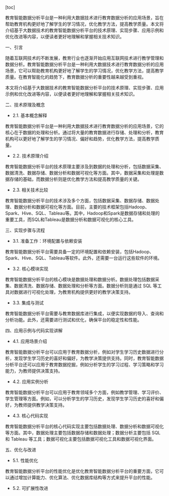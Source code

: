 
[toc]                    
                
                
教育智能数据分析平台是一种利用大数据技术进行教育数据分析的应用场景，旨在帮助教育机构更好地了解学生的学习情况，优化教学方法，提高教学质量。本文将介绍基于大数据技术的教育智能数据分析平台的技术原理、实现步骤、应用示例和优化改进等内容，以便读者更好地理解和掌握相关技术知识。

一、引言

随着互联网技术的不断发展，教育行业也逐渐开始应用互联网技术进行教学管理和数据分析。教育智能数据分析平台是一种利用大数据技术进行教育数据分析的应用场景，它可以帮助教育机构更好地了解学生的学习情况，优化教学方法，提高教学质量。在教育智能化的趋势下，教育数据分析的重要性越来越受到重视。

本文将介绍基于大数据技术的教育智能数据分析平台的技术原理、实现步骤、应用示例和优化改进等内容，以便读者更好地理解和掌握相关技术知识。

二、技术原理及概念

- 2.1. 基本概念解释

教育智能数据分析平台是一种利用大数据技术进行教育数据分析的应用场景，它的核心在于数据的处理和分析。通过将大量的教育数据进行存储、处理和分析，教育机构可以更好地了解学生的学习情况、偏好和趋势，优化教学方法，提高教学质量。

- 2.2. 技术原理介绍

教育智能数据分析平台的技术原理主要涉及到数据的处理和分析，包括数据采集、数据清洗、数据存储、数据分析和数据可视化等方面。其中，数据采集和处理是数据存储的基础，而数据分析则是优化教学方法和提高教学质量的关键。

- 2.3. 相关技术比较

教育智能数据分析平台的技术涉及多个方面，包括数据采集、数据存储、数据处理、数据分析和数据可视化等方面。目前，主要的技术框架包括Hadoop、Spark、Hive、SQL、Tableau等。其中，Hadoop和Spark是数据存储和处理的重要工具，而SQL和Tableau是数据分析和数据可视化的核心工具。

三、实现步骤与流程

- 3.1. 准备工作：环境配置与依赖安装

教育智能数据分析平台需要具备一定的环境配置和依赖安装，包括Hadoop、Spark、Hive、SQL、Tableau等软件。此外，还需要一台运行这些软件的环境。

- 3.2. 核心模块实现

教育智能数据分析平台的核心模块是数据处理和数据分析。数据处理包括数据采集、数据清洗、数据存储、数据处理和分析等方面。数据分析则是通过 SQL 等工具对数据进行可视化处理，为教育机构提供更好的教学决策支持。

- 3.3. 集成与测试

教育智能数据分析平台需要与教育数据库进行集成，以便实现数据的导入、查询和分析功能。此外，还需要进行测试和优化，确保平台的稳定性和性能。

四、应用示例与代码实现讲解

- 4.1. 应用场景介绍

教育智能数据分析平台可以应用于教育数据分析，例如对学生学习历史数据进行分析，发现学生学习历史的喜好和偏好，为教学决策提供支持。同时，教育智能数据分析平台还可以应用于教育数据挖掘，例如分析学生的学习过程、学习策略和学习能力，为教师提供决策支持。

- 4.2. 应用实例分析

教育智能数据分析平台可以应用于教育领域多个方面，例如教学管理、学习评价、学生管理等方面。例如，可以分析学生的学习历史，发现学生学习历史的喜好和偏好，为教师提供教学决策支持。

- 4.3. 核心代码实现

教育智能数据分析平台的核心代码实现主要包括数据处理、数据分析和数据可视化等方面。其中，数据处理主要包括数据存储和数据处理；数据分析主要包括 SQL 和 Tableau 等工具；数据可视化主要包括数据可视化工具和数据可视化界面。

五、优化与改进

- 5.1. 性能优化

教育智能数据分析平台的性能优化是优化教育智能数据分析平台的重要方面，它可以通过增加计算能力、优化算法、优化数据库结构等方式来提升平台的性能。

- 5.2. 可扩展性改进

